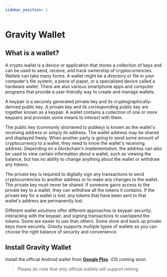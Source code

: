 ```yaml
---
sidebar_position: 1
---
```


# Gravity Wallet

## What is a wallet?

A crypto wallet is a device or application that stores a collection of keys and can be used to send, receive, and track ownership of cryptocurrencies. Wallets can take many forms. A wallet might be a directory or file in your computer's file system, a piece of paper, or a specialized device called a hardware wallet. There are also various smartphone apps and computer programs that provide a user-friendly way to create and manage wallets.

A keypair is a securely generated private key and its cryptographically-derived public key. A private key and its corresponding public key are together known as a keypair. A wallet contains a collection of one or more keypairs and provides some means to interact with them.

The public key (commonly shortened to pubkey) is known as the wallet's receiving address or simply its address. The wallet address may be shared and displayed freely. When another party is going to send some amount of cryptocurrency to a wallet, they need to know the wallet's receiving address. Depending on a blockchain's implementation, the address can also be used to view certain information about a wallet, such as viewing the balance, but has no ability to change anything about the wallet or withdraw any tokens.

The private key is required to digitally sign any transactions to send cryptocurrencies to another address or to make any changes to the wallet. The private key must never be shared. If someone gains access to the private key to a wallet, they can withdraw all the tokens it contains. If the private key for a wallet is lost, any tokens that have been sent to that wallet's address are permanently lost.

Different wallet solutions offer different approaches to keypair security, interacting with the keypair, and signing transactions to use/spend the tokens. Some are easier to use than others. Some store and back up private keys more securely. Gravity supports multiple types of wallets so you can choose the right balance of security and convenience.

## Install Gravity Wallet

Install the official Android wallet from [**Google Play**](https://play.google.com/store/apps/details?id=chain.gravity.app&hl=en&gl=US&pli=1). iOS coming soon.

> Please do note that only official wallets will support mining.